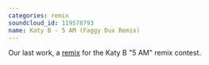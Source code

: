 ```yaml
---
categories: remix
soundcloud_id: 119578793
name: Katy B - 5 AM (Faggy Dux Remix)
---
```


Our last work, a <a href="http://www.talenthouse.com/creativeinvites/preview/a0f4464f340109b5aaba4d4ca3de5395/5573">remix</a> for the Katy B "5 AM" remix contest.